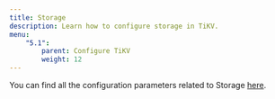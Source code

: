 ```yaml
---
title: Storage
description: Learn how to configure storage in TiKV.
menu:
    "5.1":
        parent: Configure TiKV
        weight: 12
---
```



You can find all the configuration parameters related to Storage [here](../tikv-configuration-file/#storage).

